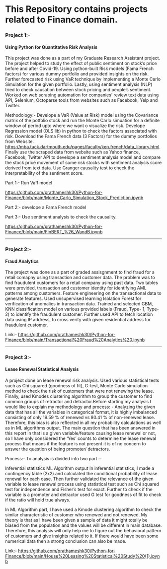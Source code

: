 # This Repository contains projects related to Finance domain. 

### Project 1:-

#### Using Python for Quantitative Risk Analysis
This project was done as a part of my Graduate Research Assistant project. The project helped to study the effect of public sentiment on stock’s price before and after Covid-19. Using python-built Risk models (Fama French factors) for various dummy portfolio and provided insights on the risk. Further forecasted risk using VaR technique by implementing a Monte Carlo Simulation for the given portfolio. Lastly, using sentiment analysis (NLP) tried to check causation between stock pricing and people’s sentiment. Worked on web scraping automation for companies’ review text data using API, Selenium, Octoparse tools from websites such as Facebook, Yelp and Twitter.

Methodology:- 
Develope a VaR (Value at Risk) model using the Covariance matrix of the potfolio stock and run the Monte Carlo simuation for a definite window of period upto where we want o visualize the risk. Develope Regression model (OLS lib) in python to check the factors associated with risk. Download the Fama French data (3 Factors) for the dummy portfolios from Website. https://mba.tuck.dartmouth.edu/pages/faculty/ken.french/data_library.html. Finally use the scraped data from website such as Yahoo finance, Facebook, Twitter API to develope a sentiment analysis model and compare the stock price movement of some risk stocks with sentiment analysis score derived from text data. Use Granger causality test to check the interpretability of the sentiment score.

Part 1:- Run VaR model

https://github.com/prathameshk30/Python-for-Finance/blob/main/Monte_Carlo_Simulation_Stock_Prediction.ipynb

Part 2:- develope a  Fama French model

Part 3:- Use sentiment analysis to check the causality.

https://github.com/prathameshk30/Python-for-Finance/blob/main/FinBERT_%26_WandB.ipynb

----------------------------------------------------------------------------------------------------------------------------------------------------------------------------------------------------------------------------

### Project 2:- 

#### Fraud Analytics
The project was done as a part of graded assisgnment to find fraud for a retail comapny using transaction and customer data. The problem was to find fraudulent customers for a retail company using past data. Two tables were provided, transaction and customer identity for identifying AML patterns among customers. Feature engineering on the transactional data to generate features. Used unsupervised learning Isolation Forest for verification of anomalies in transaction data. Trained and selected GBM, KNN classification model on various provided labels (Fraud, Type- 1, Type-2) to identify the fraudulent customer. Further used API to fetch location data using IP address, to cross verify with given residential address for fraudulent customer.

Link:- https://github.com/prathameshk30/Python-for-Finance/blob/main/Transactional%20Fraud%20Analytics%20.ipynb

----------------------------------------------------------------------------------------------------------------------------------------------------------------------------------------------------------------------------

### Project 3:-

#### Lease Renewal Statistical Analysis
A project done on lease renewal risk analysis. Used various statistical tests such as Chi squared (goodness of fit), G-test, Monte Carlo simulation method to check the risk of customers that were not renewing the lease. Finally, used Kmodes clustering algorithm to group the customer to find common groups of retractor and detractor.Before starting my analysis I would like to explain my methodology and process: - Analyzing the given data that has all the variables in categorical format, it is highly imbalanced consisting of only 19.59 % of renewed vs 80.41 % of non-renewed lease. Therefore, this bias is also reflected in all my probability calculations as well as in ML algorithms output. The main question that has been answered in this report in that is a given variable/feature causing lease renewal or not, so I have only considered the ‘Yes’ counts to determine the lease renewal process that means if the feature is not present it is of no concern to answer the question of being promoter/ detractors.

Process:- To analysis is divided into two part :-

Inferential statistics
ML Algorithm output
In inferential statistics, I made a contingency table (2x2) and calculated the conditional probability of lease renewal for each case. Then further validated the relevance of the given variable to lease renewal process using statistical test such as Chi squared test for independence and Fisher’s test for exact. Further to check if the variable is a promoter and detractor used G test for goodness of fit to check if the ratio will hold true always.

In ML Algorithm part, I have used a Kmode clustering algorithm to check the similar characteristic of customer who renewed and not renewed. My theory is that as I have been given a sample of data it might totally be biased from the population and the values will be different in main database. Therefore, this analysis will only help me to figure out the behavioral pattern of customers and give insights related to it. If there would have been some numerical data then a strong conclusion can also be made.

Link:- https://github.com/prathameshk30/Python-for-Finance/blob/main/House%20Leasing%20Statistical%20Study%20(1).ipynb








